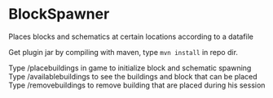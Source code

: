 # BlockSpawner

Places blocks and schematics at certain locations according to a datafile

Get plugin jar by compiling with maven, type ```mvn install``` in repo dir.

Type /placebuildings in game to initialize block and schematic spawning
Type /availablebuildings to see the buildings and block that can be placed
Type /removebuildings to remove building that are placed during his session
